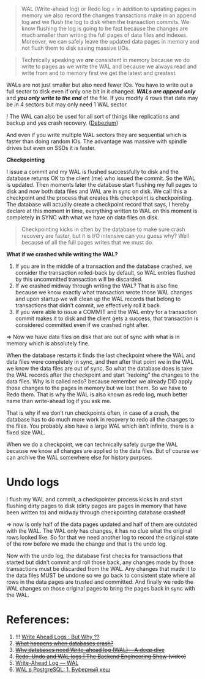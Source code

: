 > WAL (Write-ahead log) or Redo log = in addition to updating pages in memory we also record the changes transactions make in an append log and we flush the log to disk when the transaction commits. We know flushing the log is going to be fast because the changes are much smaller than writing the full pages of data files and indexes. Moreover, we can safely leave the updated data pages in memory and not flush them to disk saving massive I/Os.

> Technically speaking we **_are_** consistent in memory because we do write to pages as we write the WAL and because we always read and write from and to memory first we get the latest and greatest.

WALs are not just smaller but also need fewer IOs. You have to write out a full sector to disk even if only one bit in it changed. ***WALs are append only*** and ***you only write to the end*** of the file. If you modify 4 rows that data may be in 4 sectors but may only need 1 WAL sector.

! The WAL can also be used for all sort of things like replications and backup and yes crash recovery. ([Debezium](https://debezium.io/))

And even if you write multiple WAL sectors they are sequential which is faster than doing random IOs. The advantage was massive with spindle drives but even on SSDs it is faster.

**Checkpointing** 

I issue a commit and my WAL is flushed successfully to disk and the database returns OK to the client (me) who issued the commit. So the WAL is updated. Then moments later the database start flushing my full pages to disk and now both data files and WAL are in sync on disk. We call this a checkpoint and the process that creates this checkpoint is checkpointing. The database will actually create a checkpoint record that says, I hereby declare at this moment in time, everything written to WAL on this moment is completely in SYNC with what we have on data files on disk.

> Checkpointing kicks in often by the database to make sure crash recovery are faster, but it is I/O intensive can you guess why? Well because of all the full pages writes that we must do.

**What if we crashed while writing the WAL?**

1. If you are in the middle of a transaction and the database crashed, we consider the transaction rolled-back by default, so WAL entries flushed by this uncommitted transaction will be discarded.
2. If we crashed midway through writing the WAL? That is also fine because we know exactly what transaction wrote those WAL changes and upon startup we will clean up the WAL records that belong to transactions that didn’t commit, we effectively roll it back.
3. If you were able to issue a COMMIT and the WAL entry for a transaction commit makes it to disk and the client gets a success, that transaction is considered committed even if we crashed right after.

=> Now we have data files on disk that are out of sync with what is in memory which is absolutely fine.

When the database restarts it finds the last checkpoint where the WAL and data files were completely in sync, and then after that point we in the WAL we know the data files are out of sync. So what the database does is take the WAL records after the checkpoint and start “redoing” the changes to the data files. Why is it called redo? because remember we already DID apply those changes to the pages in memory but we lost them. So we have to Redo them. That is why the WAL is also known as redo log, much better name than write-ahead log if you ask me.

That is why if we don’t run checkpoints often, in case of a crash, the database has to do much more work in recovery to redo all the changes to the files. You probably also have a large WAL which isn’t infinite, there is a fixed size WAL. 

When we do a checkpoint, we can technically safely purge the WAL because we know all changes are applied to the data files. But of course we can archive the WAL somewhere else for history purpses.

# Undo logs

I flush my WAL and commit, a checkpointer process kicks in and start flushing dirty pages to disk (dirty pages are pages in memory that have been written to) and midway through checkpointing database crashed! 

=> now is only half of the data pages updated and half of them are outdated with the WAL. The WAL only has changes, it has no clue what the original rows looked like. So for that we need another log to record the original state of the row before we made the change and that is the undo log.

Now with the undo log, the database first checks for transactions that started but didn’t commit and roll those back, any changes made by those transactions must be discarded from the WAL. Any changes that made it to the data files MUST be undone so we go back to consistent state where all rows in the data pages are trusted and committed. And finally we redo the WAL changes on those original pages to bring the pages back in sync with the WAL. 

# References:

1. !!! [Write Ahead Logs : But Why ??](https://medium.com/@vinciabhinav7/write-ahead-logs-but-why-494c3efd722d)
2. ~~[What happens when databases crash?](https://medium.com/@hnasr/what-happens-when-databases-crash-74540fd97ea9)~~
3. ~~[Why databases need Write-ahead log (WAL) — A deep dive](https://medium.com/@hnasr/what-is-wal-write-ahead-log-a-deep-dive-a2bc4dc91170)~~
4. ~~[Redo, Undo and WAL logs | The Backend Engineering Show](https://www.youtube.com/watch?v=uHvR7nOu5m4&list=PLQnljOFTspQXjD0HOzN7P2tgzu7scWpl2&index=95) (video)~~
5. [Write-Ahead Log — WAL](https://medium.com/nerd-for-tech/write-ahead-log-wal-c4c3327c6742)
6. [WAL в PostgreSQL: 1. Буферный кеш](https://habr.com/ru/company/postgrespro/blog/458186/)